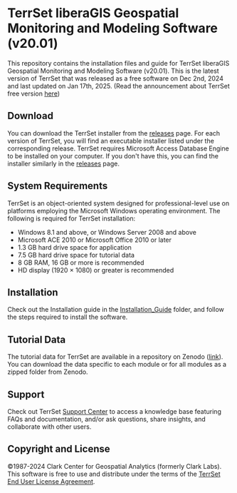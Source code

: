 # TerrSet liberaGIS Geospatial Monitoring and Modeling Software (v20.01)

This repository contains the installation files and guide for TerrSet liberaGIS Geospatial Monitoring and Modeling Software (v20.01). This is the latest version of TerrSet that was released as a free software on Dec 2nd, 2024 and last updated on Jan 17th, 2025. (Read the announcement about TerrSet free version <a href="https://www.clarku.edu/centers/geospatial-analytics/2024/08/27/announcement-terrset-liberagis/" target="_blank">here</a>)

## Download

You can download the TerrSet installer from the [releases](https://github.com/ClarkCGA/terrset/releases) page. For each version of TerrSet, you will find an executable installer listed under the corresponding release. TerrSet requires Microsoft Access Database Engine to be installed on your computer. If you don't have this, you can find the installer similarly in the [releases](https://github.com/ClarkCGA/terrset/releases) page. 

## System Requirements

TerrSet is an object-oriented system designed for professional-level use on platforms employing the Microsoft Windows operating environment. The following is required for TerrSet installation:

- Windows 8.1 and above, or Windows Server 2008 and above
- Microsoft ACE 2010 or Microsoft Office 2010 or later
- 1.3 GB hard drive space for application
- 7.5 GB hard drive space for tutorial data
- 8 GB RAM, 16 GB or more is recommended
- HD display (1920 × 1080) or greater is recommended

## Installation

Check out the Installation guide in the [Installation_Guide](./Installation_Guide/) folder, and follow the steps required to install the software.  

## Tutorial Data

The tutorial data for TerrSet are available in a repository on Zenodo ([link](https://doi.org/10.5281/zenodo.14202000)). You can download the data specific to each module or for all modules as a zipped folder from Zenodo. 

## Support

Check out TerrSet [Support Center](https://forums.clarklabs.org/) to access a knowledge base featuring FAQs and documentation, and/or ask questions, share insights, and collaborate with other users.

## Copyright and License

©1987-2024 Clark Center for Geospatial Analytics (formerly Clark Labs). This software is free to use and distribute under the terms of the [TerrSet End User License Agreement](LICENSE).
